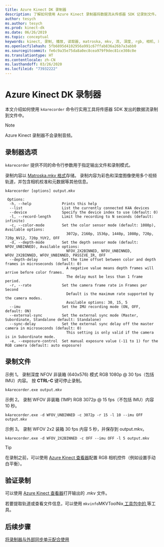 ```yaml
---
title: Azure Kinect DK 录制器
description: 了解如何使用 Azure Kinect 录制器将数据流从传感器 SDK 记录到文件。
author: tesych
ms.author: tesych
ms.prod: kinect-dk
ms.date: 06/26/2019
ms.topic: conceptual
keywords: kinect, 录制, 播放, 读取器, matroska, mkv, 流, 深度, rgb, 相机, 彩色, imu, 音频
ms.openlocfilehash: 5fb6895d4102956a991c67ffab836a26b7a3abb0
ms.sourcegitcommit: fe6c9a35e75da8a0ec8cea979f9dec81ce308c0e
ms.translationtype: HT
ms.contentlocale: zh-CN
ms.lasthandoff: 03/26/2020
ms.locfileid: "73932222"
---
```

# <a name="azure-kinect-dk-recorder"></a>Azure Kinect DK 录制器

本文介绍如何使用 `k4arecorder` 命令行实用工具将传感器 SDK 发出的数据流录制到文件中。

>[!NOTE]
>Azure Kinect 录制器不会录制音频。

## <a name="recorder-options"></a>录制器选项

`k4arecorder` 提供不同的命令行参数用于指定输出文件和录制模式。

录制内容以 [Matroska.mkv 格式](record-file-format.md)存储。 录制内容为彩色和深度图像使用多个视频轨道，并包含相机校准和元数据等其他信息。

```console
k4arecorder [options] output.mkv

 Options:
  -h, --help              Prints this help
  --list                  List the currently connected K4A devices
  --device                Specify the device index to use (default: 0)
  -l, --record-length     Limit the recording to N seconds (default: infinite)
  -c, --color-mode        Set the color sensor mode (default: 1080p), Available options:
                            3072p, 2160p, 1536p, 1440p, 1080p, 720p, 720p_NV12, 720p_YUY2, OFF
  -d, --depth-mode        Set the depth sensor mode (default: NFOV_UNBINNED), Available options:
                            NFOV_2X2BINNED, NFOV_UNBINNED, WFOV_2X2BINNED, WFOV_UNBINNED, PASSIVE_IR, OFF
  --depth-delay           Set the time offset between color and depth frames in microseconds (default: 0)
                            A negative value means depth frames will arrive before color frames.
                            The delay must be less than 1 frame period.
  -r, --rate              Set the camera frame rate in Frames per Second
                            Default is the maximum rate supported by the camera modes.
                            Available options: 30, 15, 5
  --imu                   Set the IMU recording mode (ON, OFF, default: ON)
  --external-sync         Set the external sync mode (Master, Subordinate, Standalone default: Standalone)
  --sync-delay            Set the external sync delay off the master camera in microseconds (default: 0)
                            This setting is only valid if the camera is in Subordinate mode.
  -e, --exposure-control  Set manual exposure value (-11 to 1) for the RGB camera (default: auto exposure)
```

## <a name="record-files"></a>录制文件

示例 1。 录制深度 NFOV 非装箱 (640x576) 模式 RGB 1080p @ 30 fps（包括 IMU）内容。
按 **CTRL-C** 键可停止录制。

```
k4arecorder.exe output.mkv
```

示例 2。 录制 WFOV 非装箱 (1MP) RGB 3072p @ 15 fps（不包括 IMU）内容 10 秒。

```
k4arecorder.exe -d WFOV_UNBINNED -c 3072p -r 15 -l 10 --imu OFF output.mkv
```

示例 3。 录制 WFOV 2x2 装箱 30 fps 内容 5 秒，并保存到 output.mkv。

```
k4arecorder.exe -d WFOV_2X2BINNED -c OFF --imu OFF -l 5 output.mkv
```

>[!TIP]
>在录制之前，可以使用 [Azure Kinect 查看器](azure-kinect-viewer.md)配置 RGB 相机控件（例如设置手动白平衡）。

## <a name="verify-recording"></a>验证录制

可以使用 [Azure Kinect 查看器](azure-kinect-viewer.md)打开输出的 .mkv 文件。

若要提取轨道或查看文件信息，可以使用 `mkvinfo`MKVToolNix[ 工具包中的 ](https://mkvtoolnix.download/) 等工具。

## <a name="next-steps"></a>后续步骤

[将录制器与外部同步单元配合使用](record-external-synchronized-units.md)